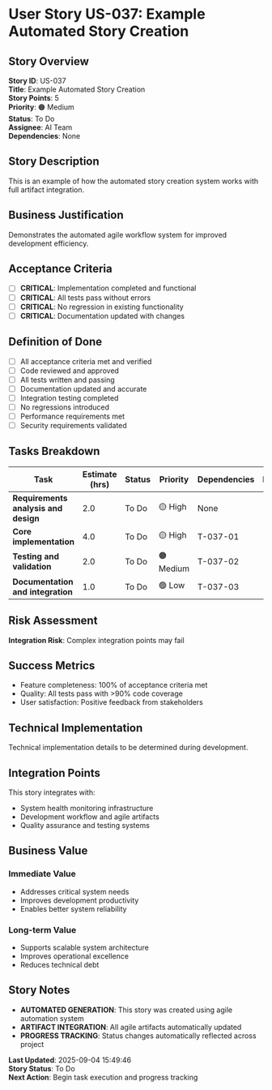 # User Story US-037: Example Automated Story Creation

## Story Overview
**Story ID**: US-037  
**Title**: Example Automated Story Creation  
**Story Points**: 5  
**Priority**: 🟠 Medium  
**Status**: To Do  
**Assignee**: AI Team  
**Dependencies**: None  

## Story Description
This is an example of how the automated story creation system works with full artifact integration.

## Business Justification
Demonstrates the automated agile workflow system for improved development efficiency.

## Acceptance Criteria
- [ ] **CRITICAL**: Implementation completed and functional
- [ ] **CRITICAL**: All tests pass without errors
- [ ] **CRITICAL**: No regression in existing functionality
- [ ] **CRITICAL**: Documentation updated with changes

## Definition of Done
- [ ] All acceptance criteria met and verified
- [ ] Code reviewed and approved
- [ ] All tests written and passing
- [ ] Documentation updated and accurate
- [ ] Integration testing completed
- [ ] No regressions introduced
- [ ] Performance requirements met
- [ ] Security requirements validated

## Tasks Breakdown
| Task | Estimate (hrs) | Status | Priority | Dependencies | Notes |
|------|----------------|--------|----------|--------------|-------|
| **Requirements analysis and design** | 2.0 | To Do | 🟡 High | None |  |
| **Core implementation** | 4.0 | To Do | 🟡 High | T-037-01 |  |
| **Testing and validation** | 2.0 | To Do | 🟠 Medium | T-037-02 |  |
| **Documentation and integration** | 1.0 | To Do | 🟢 Low | T-037-03 |  |

## Risk Assessment
**Integration Risk**: Complex integration points may fail

## Success Metrics
- Feature completeness: 100% of acceptance criteria met
- Quality: All tests pass with >90% code coverage
- User satisfaction: Positive feedback from stakeholders

## Technical Implementation
Technical implementation details to be determined during development.

## Integration Points
This story integrates with:
- System health monitoring infrastructure
- Development workflow and agile artifacts
- Quality assurance and testing systems

## Business Value
### **Immediate Value**
- Addresses critical system needs
- Improves development productivity  
- Enables better system reliability

### **Long-term Value**
- Supports scalable system architecture
- Improves operational excellence
- Reduces technical debt

## Story Notes
- **AUTOMATED GENERATION**: This story was created using agile automation system
- **ARTIFACT INTEGRATION**: All agile artifacts automatically updated
- **PROGRESS TRACKING**: Status changes automatically reflected across project

**Last Updated**: 2025-09-04 15:49:46  
**Story Status**: To Do  
**Next Action**: Begin task execution and progress tracking
